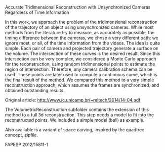 
Accurate Tridimensional Reconstruction with Unsynchronized Cameras Regardless of Time Information

In this work, we approach the problem of the tridimensional reconstruction of the trajectory of an object using unsynchronized cameras. While most methods from the literature try to measure, as accurately as possible, the timing difference between the cameras, we chose a very different path: we ignore most, or all, of the time information from the videos. The idea is quite simple. Each pair of camera and projected trajectory generate a surface on the volume. The intersection of these curves is the desired result. Since this intersection can be very complex, we considered a Monte Carlo approach for the reconstruction, using random tridimensional points to estimate the region of intersection. Therefore, any camera calibration schema can be used. These points are later used to compute a continuous curve, which is the final result of the method. We compared this method to a very simple reconstruction approach, which assumes the frames are synchronized, and obtained outstanding results.

Original article: http://www.ic.unicamp.br/~reltech/2014/14-04.pdf

The VolumetricReconstruction subfolder contains the extension of this method to a full 3d reconstruction. This step needs a model to fit into the reconstructed points. We included a simple model (ball) as example.

Also available is a variant of space carving, inspired by the quadtree concept, zipfile.

FAPESP 2012/15811-1
